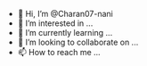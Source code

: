 - 👋 Hi, I’m @Charan07-nani
- 👀 I’m interested in ...
- 🌱 I’m currently learning ...
- 💞️ I’m looking to collaborate on ...
- 📫 How to reach me ...

<!---
Charan07-nani/Charan07-nani is a ✨ special ✨ repository because its `README.md` (this file) appears on your GitHub profile.
You can click the Preview link to take a look at your changes.
--->
